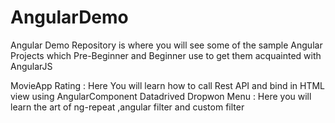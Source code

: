 # AngularDemo

Angular Demo Repository is where you will see some of the sample Angular Projects which Pre-Beginner and Beginner use to get them acquainted with AngularJS

 MovieApp Rating           : Here You will learn how to call Rest API and bind in HTML view using AngularComponent
 Datadrived Dropwon Menu   : Here you will learn the art of ng-repeat ,angular filter and custom filter
